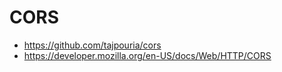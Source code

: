 # CORS

* https://github.com/tajpouria/cors
* https://developer.mozilla.org/en-US/docs/Web/HTTP/CORS
